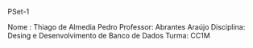 PSet-1


Nome : Thiago de Almedia Pedro
Professor: Abrantes Araújo
Disciplina: Desing e Desenvolvimento de Banco de Dados
Turma: CC1M
